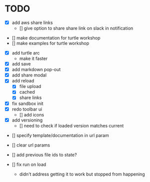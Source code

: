 # TODO

- [x] add aws share links
  - [] give option to share share link on slack in notification
- [] make documentation for turtle workshop
- [] make examples for turtle workshop
  
- [x] add turtle arc
  - make it faster
- [x] add save
- [x] add markdown pop-out
- [x] add share modal
- [x] add reload
  - [x] file upload
  - [x] cached
  - [x] share links
- [x] fix sandbox init
- [x] redo toolbar ui
  - [] add icons
- [x] add versioning
  - [] need to check if loaded version matches current

- [] specify template/documentation in url param

- [] clear url params
- [] add previous file ids to state?
- [] fix run on load
  - didn't address getting it to work but stopped from happening
